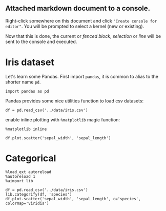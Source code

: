 ## Attached markdown document to a console. 


Right-click somewhere on this document and click `"Create console for editor"`.
You will be prompted to select a kernel (new or existing). 

Now that this is done, the current or _fenced block_,  _selection_ or _line_ will be sent to the console and executed.

# Iris dataset

Let's learn some Pandas. First import `pandas`, it is common to alias to the shorter name `pd`. 

```
import pandas as pd
```

Pandas provides some nice utilities function to load csv datasets:

```
df = pd.read_csv('../data/iris.csv')
```

enable inline plotting with `%matplotlib` magic function:

```
%matplotlib inline
```

```
df.plot.scatter('sepal_width', 'sepal_length')
```

# Categorical
```
%load_ext autoreload
%autoreload 1
%aimport lib
```

```
df = pd.read_csv('../data/iris.csv')
lib.categorify(df, 'species')
df.plot.scatter('sepal_width', 'sepal_length', c='species', colormap='viridis')
```
